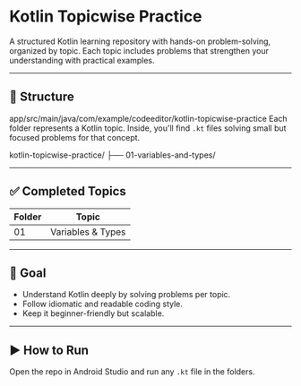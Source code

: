 # Kotlin Topicwise Practice

A structured Kotlin learning repository with hands-on problem-solving, organized by topic. Each topic includes problems that strengthen your understanding with practical examples.

---

## 📁 Structure
app/src/main/java/com/example/codeeditor/kotlin-topicwise-practice 
Each folder represents a Kotlin topic. Inside, you'll find `.kt` files solving small but focused problems for that concept.

kotlin-topicwise-practice/
├── 01-variables-and-types/

---

## ✅ Completed Topics

| Folder | Topic |
|--------|-------|
| 01 | Variables & Types |

---

## 🧭 Goal

- Understand Kotlin deeply by solving problems per topic.
- Follow idiomatic and readable coding style.
- Keep it beginner-friendly but scalable.

---

## ▶️ How to Run

Open the repo in Android Studio and run any `.kt` file in the folders.
